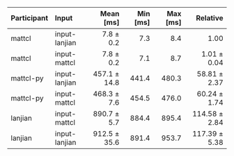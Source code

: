 | Participant | Input | Mean [ms] | Min [ms] | Max [ms] | Relative |
|:---|:---|---:|---:|---:|---:|
| mattcl | input-lanjian | 7.8 ± 0.2 | 7.3 | 8.4 | 1.00 |
| mattcl | input-mattcl | 7.8 ± 0.2 | 7.1 | 8.7 | 1.01 ± 0.04 |
| mattcl-py | input-lanjian | 457.1 ± 14.8 | 441.4 | 480.3 | 58.81 ± 2.37 |
| mattcl-py | input-mattcl | 468.3 ± 7.6 | 454.5 | 476.0 | 60.24 ± 1.74 |
| lanjian | input-mattcl | 890.7 ± 5.7 | 884.4 | 895.4 | 114.58 ± 2.84 |
| lanjian | input-lanjian | 912.5 ± 35.6 | 891.4 | 953.7 | 117.39 ± 5.38 |
